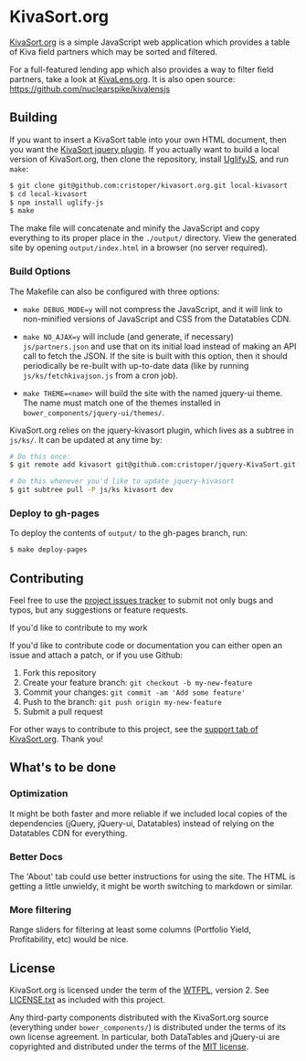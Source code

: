 # KivaSort.org

[KivaSort.org](http://KivaSort.org) is a simple JavaScript web application which provides a table of Kiva field partners which may be sorted and filtered.

For a full-featured lending app which also provides a way to filter field partners, take a look at [KivaLens.org](http://www.kivalens.org/react/#/search). It is also open source: https://github.com/nuclearspike/kivalensjs

## Building

If you want to insert a KivaSort table into your own HTML document, then you want the [KivaSort jquery plugin](https://github.com/cristoper/jquery-KivaSort). If you actually want to build a local version of KivaSort.org, then clone the repository, install [UglifyJS](http://lisperator.net/uglifyjs/), and run `make`:

```sh
$ git clone git@github.com:cristoper/kivasort.org.git local-kivasort
$ cd local-kivasort
$ npm install uglify-js
$ make
```

The make file will concatenate and minify the JavaScript and copy everything to its proper place in the `./output/` directory. View the generated site by opening `output/index.html` in a browser (no server required). 

### Build Options

The Makefile can also be configured with three options:

- `make DEBUG_MODE=y` will not compress the JavaScript, and it will link to non-minified versions of JavaScript and CSS from the Datatables CDN.

- `make NO_AJAX=y` will include (and generate, if necessary) `js/partners.json` and use that on its initial load instead of making an API call to fetch the JSON. If the site is built with this option, then it should periodically be re-built with up-to-date data (like by running `js/ks/fetchkivajson.js` from a cron job).

- `make THEME=<name>` will build the site with the named jquery-ui theme. The name must match one of the themes installed in `bower_components/jquery-ui/themes/`.

KivaSort.org relies on the jquery-kivasort plugin, which lives as a subtree in `js/ks/`. It can be updated at any time by:

```sh
# Do this once:
$ git remote add kivasort git@github.com:cristoper/jquery-KivaSort.git

# Do this whenever you'd like to update jquery-kivasort
$ git subtree pull -P js/ks kivasort dev
```

### Deploy to gh-pages

To deploy the contents of `output/` to the gh-pages branch, run:

```sh
$ make deploy-pages
```

## Contributing

Feel free to use the [project issues tracker](https://github.com/cristoper/kivasort.org/issues) to submit not only bugs and typos, but any suggestions or feature requests.

If you'd like to contribute to my work

If you'd like to contribute code or documentation you can either open an issue and attach a patch, or if you use Github:

1. Fork this repository
2. Create your feature branch: `git checkout -b my-new-feature`
3. Commit your changes: `git commit -am 'Add some feature'`
4. Push to the branch: `git push origin my-new-feature`
5. Submit a pull request

For other ways to contribute to this project, see the [support tab of KivaSort.org](http://www.kivasort.org/#support). Thank you!

## What's to be done

### Optimization

It might be both faster and more reliable if we included local copies of the dependencies (jQuery, jQuery-ui, Datatables) instead of relying on the Datatables CDN for everything.

### Better Docs

The 'About' tab could use better instructions for using the site. The HTML is getting a little unwieldy, it might be worth switching to markdown or similar.

### More filtering

Range sliders for filtering at least some columns (Portfolio Yield, Profitability, etc) would be nice.

## License

KivaSort.org is licensed under the term of the [WTFPL](http://www.wtfpl.net/about/), version 2. See [LICENSE.txt](LICENSE.txt) as included with this project.

Any third-party components distributed with the KivaSort.org source (everything under `bower_components/`) is distributed under the terms of its own license agreement. In particular, both DataTables and jQuery-ui are copyrighted and distributed under the terms of the [MIT license](https://tldrlegal.com/license/mit-license).
